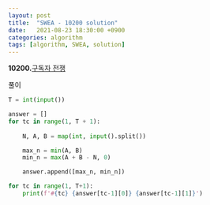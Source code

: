```yaml
---
layout: post
title:  "SWEA - 10200 solution"
date:   2021-08-23 18:30:00 +0900
categories: algorithm
tags: [algorithm, SWEA, solution]
---
```

**10200.**[구독자 전쟁 ](https://swexpertacademy.com/main/code/problem/problemDetail.do?contestProbId=AXMCXV_qVgkDFAWv&categoryId=AXMCXV_qVgkDFAWv&categoryType=CODE&problemTitle=10200&orderBy=FIRST_REG_DATETIME&selectCodeLang=ALL&select-1=&pageSize=10&pageIndex=1)

풀이

```python
T = int(input())

answer = []
for tc in range(1, T + 1): 
    
    N, A, B = map(int, input().split())

    max_n = min(A, B)
    min_n = max(A + B - N, 0)

    answer.append([max_n, min_n])

for tc in range(1, T+1):
    print(f'#{tc} {answer[tc-1][0]} {answer[tc-1][1]}')
```

